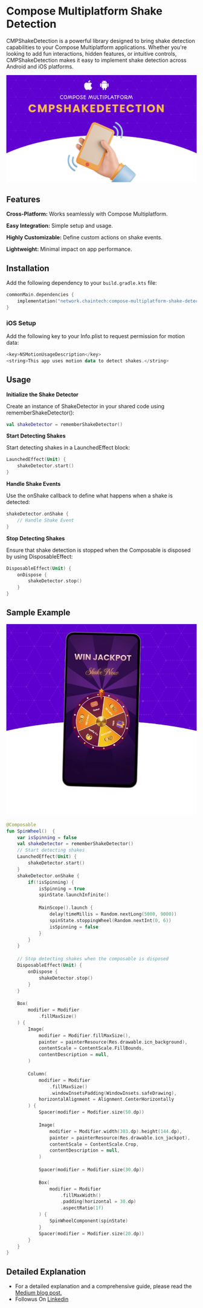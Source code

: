 # Compose Multiplatform Shake Detection

CMPShakeDetection is a powerful library designed to bring shake detection capabilities to your Compose Multiplatform applications. Whether you're looking to add fun interactions, hidden features, or intuitive controls, CMPShakeDetection makes it easy to implement shake detection across Android and iOS platforms.

<img width="960" alt="CMPShakeDetection-git-banner" src="./assets/banner.png">

## Features
**Cross-Platform:** Works seamlessly with Compose Multiplatform.

**Easy Integration:** Simple setup and usage.

**Highly Customizable:** Define custom actions on shake events.

**Lightweight:** Minimal impact on app performance.

## Installation

Add the following dependency to your `build.gradle.kts` file:

```kotlin
commonMain.dependencies {
    implementation("network.chaintech:compose-multiplatform-shake-detection:1.0.0")
}
```
### iOS Setup
Add the following key to your Info.plist to request permission for motion data:

```kotlin
<key>NSMotionUsageDescription</key>
<string>This app uses motion data to detect shakes.</string>
```
## Usage

**Initialize the Shake Detector**

Create an instance of ShakeDetector in your shared code using rememberShakeDetector():

```kotlin
val shakeDetector = rememberShakeDetector()
```

**Start Detecting Shakes**

Start detecting shakes in a LaunchedEffect block:

```kotlin
LaunchedEffect(Unit) {
    shakeDetector.start()
}
```

**Handle Shake Events**

Use the onShake callback to define what happens when a shake is detected:

```kotlin
shakeDetector.onShake {
    // Handle Shake Event
}
```

**Stop Detecting Shakes**

Ensure that shake detection is stopped when the Composable is disposed by using DisposableEffect:

```kotlin
DisposableEffect(Unit) {
    onDispose {
        shakeDetector.stop()
    }
}
```
## Sample Example

![Shake-and-spin-animation](./assets/spin-animation.gif)


```kotlin
@Composable
fun SpinWheel()  {
    var isSpinning = false
    val shakeDetector = rememberShakeDetector()
    // Start detecting shakes
    LaunchedEffect(Unit) {
        shakeDetector.start()
    }
    shakeDetector.onShake {
        if(!isSpinning) {
            isSpinning = true
            spinState.launchInfinite()

            MainScope().launch {
                delay(timeMillis = Random.nextLong(5000, 9000))
                spinState.stoppingWheel(Random.nextInt(0, 6))
                isSpinning = false
            }
        }
    }

    // Stop detecting shakes when the composable is disposed
    DisposableEffect(Unit) {
        onDispose {
            shakeDetector.stop()
        }
    }

    Box(
        modifier = Modifier
            .fillMaxSize()
    ) {
        Image(
            modifier = Modifier.fillMaxSize(),
            painter = painterResource(Res.drawable.icn_background),
            contentScale = ContentScale.FillBounds,
            contentDescription = null,
        )

        Column(
            modifier = Modifier
                .fillMaxSize()
                .windowInsetsPadding(WindowInsets.safeDrawing),
            horizontalAlignment = Alignment.CenterHorizontally
        ) {
            Spacer(modifier = Modifier.size(50.dp))

            Image(
                modifier = Modifier.width(303.dp).height(144.dp),
                painter = painterResource(Res.drawable.icn_jackpot),
                contentScale = ContentScale.Crop,
                contentDescription = null,
            )

            Spacer(modifier = Modifier.size(30.dp))

            Box(
                modifier = Modifier
                    .fillMaxWidth()
                    .padding(horizontal = 30.dp)
                    .aspectRatio(1f)
            ) {
                SpinWheelComponent(spinState)
            }
            Spacer(modifier = Modifier.size(20.dp))
        }
    }
}
```


## Detailed Explanation
- For a detailed explanation and a comprehensive guide, please read the [Medium blog post.](https://medium.com/mobile-innovation-network/shake-it-up-with-cmpshakedetection-integrating-fun-in-compose-multiplatform-79bc360c11e7)
- Followus On [Linkedin](https://www.linkedin.com/showcase/mobile-innovation-network)
